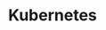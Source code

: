 ---
title: Kubernetes
description: Instructions for installing keptn on Kubernetes.
weight: 10
keywords: [kubernetes, install]
aliases:
icon: kubernetes
---